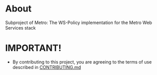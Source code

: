 # About

Subproject of Metro: The WS-Policy implementation for the Metro Web Services stack


# IMPORTANT!

* By contributing to this project, you are agreeing to the terms of use described in [CONTRIBUTING.md](./CONTRIBUTING.md)


